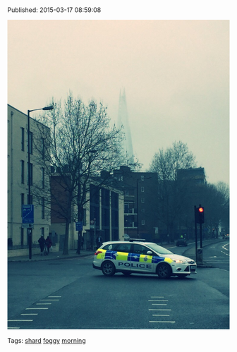 
# 

Published: 2015-03-17 08:59:08

![](113862039837-0.jpg)

Tags: [shard](tag-shard.md) [foggy](tag-foggy.md) [morning](tag-morning.md)
